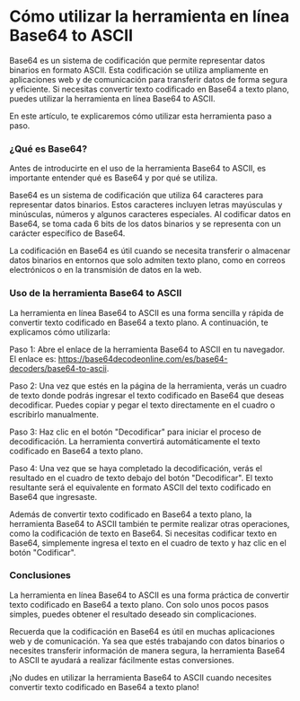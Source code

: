 Cómo utilizar la herramienta en línea Base64 to ASCII
=====================================================

Base64 es un sistema de codificación que permite representar datos binarios en formato ASCII. Esta codificación se utiliza ampliamente en aplicaciones web y de comunicación para transferir datos de forma segura y eficiente. Si necesitas convertir texto codificado en Base64 a texto plano, puedes utilizar la herramienta en línea Base64 to ASCII.

En este artículo, te explicaremos cómo utilizar esta herramienta paso a paso.

### ¿Qué es Base64?

Antes de introducirte en el uso de la herramienta Base64 to ASCII, es importante entender qué es Base64 y por qué se utiliza.

Base64 es un sistema de codificación que utiliza 64 caracteres para representar datos binarios. Estos caracteres incluyen letras mayúsculas y minúsculas, números y algunos caracteres especiales. Al codificar datos en Base64, se toma cada 6 bits de los datos binarios y se representa con un carácter específico de Base64.

La codificación en Base64 es útil cuando se necesita transferir o almacenar datos binarios en entornos que solo admiten texto plano, como en correos electrónicos o en la transmisión de datos en la web.

### Uso de la herramienta Base64 to ASCII

La herramienta en línea Base64 to ASCII es una forma sencilla y rápida de convertir texto codificado en Base64 a texto plano. A continuación, te explicamos cómo utilizarla:

Paso 1: Abre el enlace de la herramienta Base64 to ASCII en tu navegador. El enlace es: <https://base64decodeonline.com/es/base64-decoders/base64-to-ascii>.

Paso 2: Una vez que estés en la página de la herramienta, verás un cuadro de texto donde podrás ingresar el texto codificado en Base64 que deseas decodificar. Puedes copiar y pegar el texto directamente en el cuadro o escribirlo manualmente.

Paso 3: Haz clic en el botón "Decodificar" para iniciar el proceso de decodificación. La herramienta convertirá automáticamente el texto codificado en Base64 a texto plano.

Paso 4: Una vez que se haya completado la decodificación, verás el resultado en el cuadro de texto debajo del botón "Decodificar". El texto resultante será el equivalente en formato ASCII del texto codificado en Base64 que ingresaste.

Además de convertir texto codificado en Base64 a texto plano, la herramienta Base64 to ASCII también te permite realizar otras operaciones, como la codificación de texto en Base64. Si necesitas codificar texto en Base64, simplemente ingresa el texto en el cuadro de texto y haz clic en el botón "Codificar".

### Conclusiones

La herramienta en línea Base64 to ASCII es una forma práctica de convertir texto codificado en Base64 a texto plano. Con solo unos pocos pasos simples, puedes obtener el resultado deseado sin complicaciones.

Recuerda que la codificación en Base64 es útil en muchas aplicaciones web y de comunicación. Ya sea que estés trabajando con datos binarios o necesites transferir información de manera segura, la herramienta Base64 to ASCII te ayudará a realizar fácilmente estas conversiones.

¡No dudes en utilizar la herramienta Base64 to ASCII cuando necesites convertir texto codificado en Base64 a texto plano!